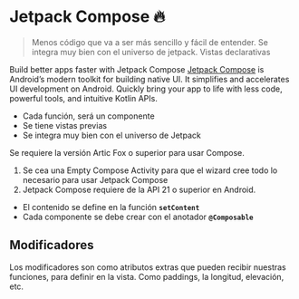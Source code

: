 # Jetpack Compose :fire:

> Menos código que va a ser más sencillo y fácil de entender. Se integra muy bien con el universo de jetpack.
> Vistas declarativas

Build better apps faster with Jetpack Compose
[Jetpack Compose](https://developer.android.com/jetpack/compose) is Android’s modern toolkit for building native UI. It simplifies and accelerates UI development on Android. Quickly bring your app to life with less code, powerful tools, and intuitive Kotlin APIs.

- Cada función, será un componente
- Se tiene vistas previas
- Se integra muy bien con el universo de Jetpack


Se requiere la versión Artic Fox o superior para usar Compose.
1. Se cea una Empty Compose Activity para que el wizard cree todo lo necesario para usar Jetpack Compose
2. Jetpack Compose requiere de la API 21 o superior en Android.

- El contenido se define en la función **`setContent`**
- Cada componente se debe crear con el anotador **`@Composable`**


## Modificadores

Los modificadores son como atributos extras que pueden recibir nuestras funciones, para definir en la vista.
Como paddings, la longitud, elevación, etc.